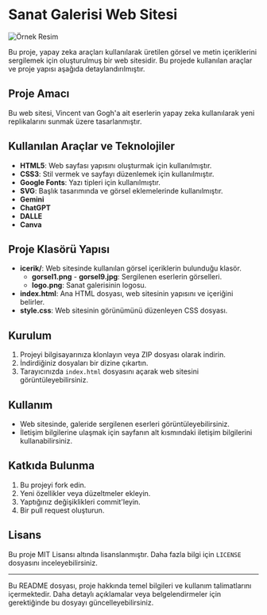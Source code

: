 # Sanat Galerisi Web Sitesi
![Örnek Resim]([https://example.com/example.png](https://drive.google.com/file/d/1YD-FdWJBBsl-2xhr1JhDPS5ukJQKUfUL/view?usp=sharing))

Bu proje, yapay zeka araçları kullanılarak üretilen görsel ve metin içeriklerini sergilemek için oluşturulmuş bir web sitesidir. Bu projede kullanılan araçlar ve proje yapısı aşağıda detaylandırılmıştır.

## Proje Amacı

Bu web sitesi, Vincent van Gogh'a ait eserlerin yapay zeka kullanılarak yeni replikalarını sunmak üzere tasarlanmıştır. 

## Kullanılan Araçlar ve Teknolojiler

- **HTML5**: Web sayfası yapısını oluşturmak için kullanılmıştır.
- **CSS3**: Stil vermek ve sayfayı düzenlemek için kullanılmıştır.
- **Google Fonts**: Yazı tipleri için kullanılmıştır.
- **SVG**: Başlık tasarımında ve görsel eklemelerinde kullanılmıştır.
- **Gemini**
- **ChatGPT**
- **DALLE**
- **Canva**

## Proje Klasörü Yapısı

- **icerik/**: Web sitesinde kullanılan görsel içeriklerin bulunduğu klasör.
  - **gorsel1.png** - **gorsel9.jpg**: Sergilenen eserlerin görselleri.
  - **logo.png**: Sanat galerisinin logosu.
- **index.html**: Ana HTML dosyası, web sitesinin yapısını ve içeriğini belirler.
- **style.css**: Web sitesinin görünümünü düzenleyen CSS dosyası.

## Kurulum

1. Projeyi bilgisayarınıza klonlayın veya ZIP dosyası olarak indirin.
2. İndirdiğiniz dosyaları bir dizine çıkartın.
3. Tarayıcınızda `index.html` dosyasını açarak web sitesini görüntüleyebilirsiniz.

## Kullanım

- Web sitesinde, galeride sergilenen eserleri görüntüleyebilirsiniz.
- İletişim bilgilerine ulaşmak için sayfanın alt kısmındaki iletişim bilgilerini kullanabilirsiniz.

## Katkıda Bulunma

1. Bu projeyi fork edin.
2. Yeni özellikler veya düzeltmeler ekleyin.
3. Yaptığınız değişiklikleri commit'leyin.
4. Bir pull request oluşturun.

## Lisans

Bu proje MIT Lisansı altında lisanslanmıştır. Daha fazla bilgi için `LICENSE` dosyasını inceleyebilirsiniz.

---

Bu README dosyası, proje hakkında temel bilgileri ve kullanım talimatlarını içermektedir. Daha detaylı açıklamalar veya belgelendirmeler için gerektiğinde bu dosyayı güncelleyebilirsiniz.
